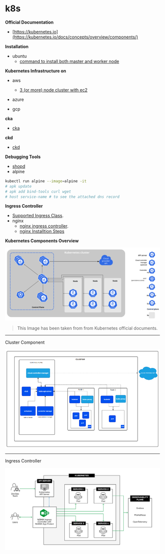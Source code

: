 # k8s

**Official Documentation**
- [https://kubernetes.io](https://kubernetes.io/docs/concepts/overview/components/)

**Installation**
- ubuntu
    - [command to install both master and worker node](./kubernetes-1-31-installation.md)

**Kubernetes Infrastructure on**
- aws
    - [3 (or more) node cluster with ec2](./infrastructure/aws/ec2/README.md)
- azure

- gcp

**cka**

- [cka](./README-cka.md)

**ckd**

- [ckd](./README-ckd.md)

**Debugging Tools**

- [shopd](https://github.com/jpetazzo/shpod)
- alpine
```sh
kubectl run alpine --image=alpine -it
# apk update
# apk add bind-tools curl wget
# host service-name # to see the attached dns record
```

**Ingress Controller**
- [Supported Ingress Class](https://kubernetes.io/docs/concepts/services-networking/ingress-controllers/).
- nginx
    - [nginx ingress controller](https://github.com/nginxinc/kubernetes-ingress/tree/main).
    - [nginx Installtion Steps](https://docs.nginx.com/nginx-ingress-controller/installation/installing-nic/installation-with-manifests/)


**Kubernetes Components Overview**

![cluster official](./.docs/cluster-components.svg)

> This Image has been taken from from Kubernetes official documents.
---

Cluster Component

![cluster](./.docs/cluster.png)

---

Ingress Controller

![nginx.](./.docs/nginx-ingress.png)


